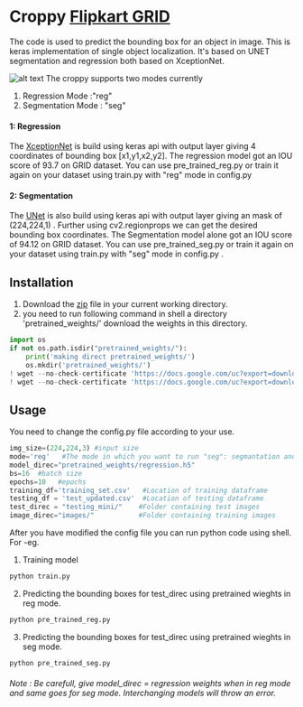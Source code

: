 # Croppy [Flipkart GRID](https://dare2compete.com/o/Flipkart-GRiD-Teach-The-Machines-2019-74928)
The code is used to predict the bounding box for an object in image. This is keras implementation of single object localization. It's based on UNET segmentation and regression both based on XceptionNet. 

![alt text](https://raw.githubusercontent.com/kanavanand/Flipkart_GRID/example.png)
The croppy supports two modes currently 
1) Regression Mode :"reg"
2) Segmentation Mode : "seg"


#### 1:  Regression 
The [XceptionNet](https://keras.io/applications/#xception) is build using keras api with output layer giving 4 coordinates of bounding box [x1,y1,x2,y2].
The regression model got an IOU score of 93.7 on GRID dataset. You can use pre_trained_reg.py or train it again on your dataset using train.py with "reg" mode in config.py

#### 2:  Segmentation  
The [UNet](https://arxiv.org/abs/1505.04597) is also build using keras api with output layer giving an mask of (224,224,1) . Further using cv2.regionprops we can get the desired bounding box coordinates.
The Segmentation model alone got an IOU score of 94.12 on GRID dataset. You can use pre_trained_seg.py or train it again on your dataset using train.py with "seg" mode in config.py .

## Installation

1. Download the [zip](https://drive.google.com/open?id=1ef-NATi1PV9XdQhuLt1YTzlDIZzYHyu7) file in your current working directory.
2. you need to run following command in shell a directory 'pretrained_weights/' download the weights in this directory.

```python
import os
if not os.path.isdir("pretrained_weights/"):
    print('making direct pretrained_weights/')
    os.mkdir('pretrained_weights/')
! wget --no-check-certificate 'https://docs.google.com/uc?export=download&id=1Lx9uZSwbzsc3anh9lfb4RPiBEBoSDMQ8' -O pretrained_weights/regression.h5
! wget --no-check-certificate 'https://docs.google.com/uc?export=download&id=1WNe1s1RzBqiV-vvcJMo9swaAFDBO1Rh-' -O pretrained_weights/segmentation.h5

```

## Usage
You need to change the config.py file according to your use.
```python
img_size=(224,224,3) #input size 
mode='reg'   #The mode in which you want to run "seg": segmantation and "reg": Regression
model_direc="pretrained_weights/regression.h5"
bs=16  #batch size 
epochs=10   #epochs 
training_df='training_set.csv'   #Location of training dataframe
testing_df = 'test_updated.csv'  #Location of testing dataframe 
test_direc = "testing_mini/"    #Folder containing test images
image_direc="images/"           #Folder containing training images
```
After you have modified the config file you can run python code using shell. For -eg.
1. Training model 
```bash
python train.py
```
2. Predicting the bounding boxes for test_direc using pretrained wieghts in reg mode.
```bash
python pre_trained_reg.py
```
3. Predicting the bounding boxes for test_direc using pretrained wieghts in seg mode.
```bash
python pre_trained_seg.py
```
###### Note : Be carefull, give model_direc = regression weights when in reg mode and same goes for seg mode. Interchanging models will throw an error.
